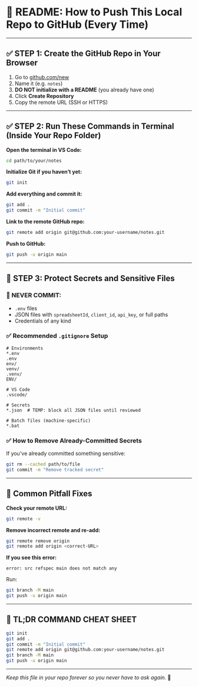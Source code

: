 # 🧠 README: How to Push This Local Repo to GitHub (Every Time)

---

## ✅ STEP 1: Create the GitHub Repo in Your Browser

1. Go to [github.com/new](https://github.com/new)
2. Name it (e.g. `notes`)
3. **DO NOT initialize with a README** (you already have one)
4. Click **Create Repository**
5. Copy the remote URL (SSH or HTTPS)

---

## ✅ STEP 2: Run These Commands in Terminal (Inside Your Repo Folder)

**Open the terminal in VS Code:**
```bash
cd path/to/your/notes
```

**Initialize Git if you haven’t yet:**
```bash
git init
```

**Add everything and commit it:**
```bash
git add .
git commit -m "Initial commit"
```

**Link to the remote GitHub repo:**
```bash
git remote add origin git@github.com:your-username/notes.git
```

**Push to GitHub:**
```bash
git push -u origin main
```

---

## 🔐 STEP 3: Protect Secrets and Sensitive Files

### 🛑 NEVER COMMIT:
- `.env` files
- JSON files with `spreadsheetId`, `client_id`, `api_key`, or full paths
- Credentials of any kind

### ✅ Recommended `.gitignore` Setup
```gitignore
# Environments
*.env
.env
env/
venv/
.venv/
ENV/

# VS Code
.vscode/

# Secrets
*.json  # TEMP: block all JSON files until reviewed

# Batch files (machine-specific)
*.bat
```

### ✅ How to Remove Already-Committed Secrets
If you've already committed something sensitive:
```bash
git rm --cached path/to/file
git commit -m "Remove tracked secret"
```

---

## 🔁 Common Pitfall Fixes

**Check your remote URL:**
```bash
git remote -v
```

**Remove incorrect remote and re-add:**
```bash
git remote remove origin
git remote add origin <correct-URL>
```

**If you see this error:**
```
error: src refspec main does not match any
```

Run:
```bash
git branch -M main
git push -u origin main
```

---

## 📌 TL;DR COMMAND CHEAT SHEET

```bash
git init
git add .
git commit -m "Initial commit"
git remote add origin git@github.com:your-username/notes.git
git branch -M main
git push -u origin main
```

---

*Keep this file in your repo forever so you never have to ask again.* 💪

